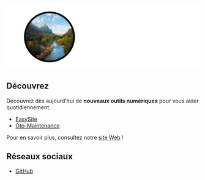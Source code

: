 ![Banner](https://github.com/Corundum-OS/Corundum-os.github.io/raw/main/assets/img/banner.png)

## Découvrez

Découvrez dès aujourd’hui de **nouveaux outils numériques** pour vous aider quotidiennement.

- [EasySite](https://thetruefrag.github.io/EasySite/)
- [Oto-Maintenance](https://enioaiello.github.io/Oto-Maintenance)

Pour en savoir plus, consultez notre [site Web](https://corundum-os.github.io/) !

## Réseaux sociaux

- [GitHub](https://github.com/corundum-os)
